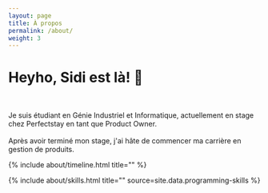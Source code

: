 ```yaml
---
layout: page
title: À propos
permalink: /about/
weight: 3
---
```


# Heyho, Sidi est là! 👋
<br />

Je suis étudiant en Génie Industriel et Informatique, actuellement en stage chez Perfectstay en tant que Product Owner.<br>
<br />
Après avoir terminé mon stage, j'ai hâte de commencer ma carrière en gestion de produits.
 


<div class="row">

{% include about/timeline.html title="" %}

</div>

<div class="row">
{% include about/skills.html title="" source=site.data.programming-skills %}


</div>




